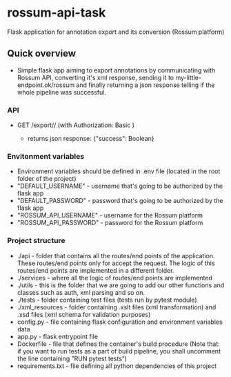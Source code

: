 # rossum-api-task
Flask application for annotation export and its conversion (Rossum platform)

## Quick overview
- Simple flask app aiming to export annotations by communicating with Rossum API, converting it's xml response, sending it to my-little-endpoint.ok/rossum and finally returning a json response telling if the whole pipeline was successful.

### API
- GET /export/<queue-id>/<annotation-id> (with Authorization: Basic <hash>)
  - returns json response: {"success": Boolean}
  
### Envitonment variables
- Environment variables should be defined in .env file (located in the root folder of the project)
- "DEFAULT_USERNAME" - username that's going to be authorized by the flask app
- "DEFAULT_PASSWORD" - password that's going to be authorized by the flask app
- "ROSSUM_API_USERNAME" - username for the Rossum platform 
- "ROSSUM_API_PASSWORD" - password for the Rossum platform
### Project structure

- ./api - folder that contains all the routes/end points of the application. These routes/end points only for accept the request. The logic of this routes/end points are implemented in a different folder.
- ./services - where all the logic of routes/end points are implemented
- ./utils - this is the folder that we are going to add our other functions and classes such as auth, xml parsing and so on.
- ./tests - folder containing test files (tests run by pytest module)
- ./xml_resources - folder containing .xslt files (xml transformation) and .xsd files (xml schema for validation purposes)
- config.py - file containing flask configuration and environment variables data
- app.py - flask entrypoint file
- Dockerfile - file that defines the container's build procedure (Note that: if you want to run tests as a part of build pipeline, you shall uncomment the line containing "RUN pytest tests")
- requirements.txt - file defining all python dependencies of this project